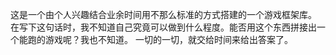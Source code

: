 这是一个由个人兴趣结合业余时间用不那么标准的方式搭建的一个游戏框架库。
在写下这句话时，我不知道自己究竟可以做到什么程度。能否用这个东西拼接出一个能跑的游戏呢？我也不知道。
一切的一切，就交给时间来给出答案了。